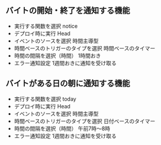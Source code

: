 ## バイトの開始・終了を通知する機能
- 実行する関数を選択
  notice
- デプロイ時に実行
  Head
- イベントのソースを選択
  時間主導型
- 時間ベースのトリガーのタイプを選択
  時間ベースのタイマー
- 時間の間隔を選択（時間）
  1時間おき
- エラー通知設定
  1週間おきに通知を受け取る

## バイトがある日の朝に通知する機能
- 実行する関数を選択
  today
- デプロイ時に実行
  Head
- イベントのソースを選択
  時間主導型
- 時間ベースのトリガーのタイプを選択
  日付ベースのタイマー
- 時間の間隔を選択（時間）
  午前7時～8時
- エラー通知設定
  1週間おきに通知を受け取る
